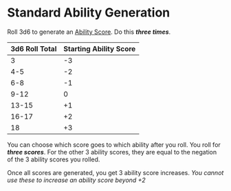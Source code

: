# Standard Ability Generation

Roll 3d6 to generate an [Ability Score](../Player%20Characters/The%20Ability%20Scores/Ability%20Scores.md). Do this ***three times***.

| 3d6 Roll Total | Starting Ability Score |
| :------------- | ---------------------- |
| 3              | -3                     |
| 4-5            | -2                     |
| 6-8            | -1                     |
| 9-12           | 0                      |
| 13-15          | +1                     |
| 16-17          | +2                     |
| 18             | +3                     |

You can choose which score goes to which ability after you roll. You roll for ***three scores***. For the other 3 ability scores, they are equal to the negation of the 3 ability scores you rolled.

Once all scores are generated, you get 3 ability score increases.
*You cannot use these to increase an ability score beyond +2*
